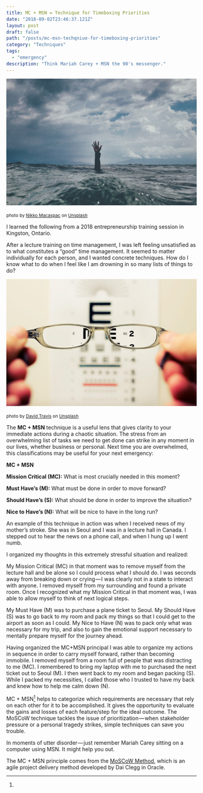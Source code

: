 ```yaml
---
title: MC + MSN = Technique for Timeboxing Priorities
date: "2018-09-02T23:46:37.121Z"
layout: post
draft: false
path: "/posts/mc-msn-techqniue-for-timeboxing-priorities"
category: "Techniques"
tags:
  - "emergency"
description: "Think Mariah Carey + MSN the 90's messenger."
---
```



![photo](./2.jpg)

<small>photo by <a href="https://unsplash.com/@nikkotations">Nikko Macaspac</a> on <a href="https://unsplash.com/photos/6SNbWyFwuhk">Unsplash</a></small>


I learned the following from a 2018 entrepreneurship training session in Kingston, Ontario.

After a lecture training on time management, I was left feeling unsatisfied as to what constitutes a “good” time management. It seemed to matter individually for each person, and I wanted concrete techniques. How do I know what to do when I feel like I am drowning in so many lists of things to do?

![photo](./1.jpg)

<small>photo by <a href="https://unsplash.com/@dtravisphd">David Travis</a> on <a href="https://unsplash.com/photos/aVvZJC0ynBQ">Unsplash</a></small>

The <strong>MC + MSN</strong> technique is a useful lens that gives clarity to your immediate actions during a chaotic situation. The stress from an overwhelming list of tasks we need to get done can strike in any moment in our lives, whether business or personal. Next time you are overwhelmed, this classifications may be useful for your next emergency:

<strong>MC + MSN</strong>

<strong>Mission Critical (MC):</strong> What is most crucially needed in this moment?

<strong>Must Have’s (M):</strong> What must be done in order to move forward?

<strong>Should Have’s (S):</strong> What should be done in order to improve the situation?

<strong>Nice to Have’s (N):</strong> What will be nice to have in the long run?

An example of this technique in action was when I received news of my mother’s stroke. She was in Seoul and I was in a lecture hall in Canada. I stepped out to hear the news on a phone call, and when I hung up I went numb.

I organized my thoughts in this extremely stressful situation and realized:

My Mission Critical (MC) in that moment was to remove myself from the lecture hall and be alone so I could process what I should do. I was seconds away from breaking down or crying — I was clearly not in a state to interact with anyone. I removed myself from my surrounding and found a private room. Once I recognized what my Mission Critical in that moment was, I was able to allow myself to think of next logical steps. 

My Must Have (M) was to purchase a plane ticket to Seoul. My Should Have (S) was to go back to my room and pack my things so that I could get to the airport as soon as I could. My Nice to Have (N) was to pack only what was necessary for my trip, and also to gain the emotional support necessary to mentally prepare myself for the journey ahead.

Having organized the MC+MSN principal I was able to organize my actions in sequence in order to carry myself forward, rather than becoming immobile. I removed myself from a room full of people that was distracting to me (MC). I remembered to bring my laptop with me to purchased the next ticket out to Seoul (M). I then went back to my room and began packing (S). While I packed my necessities, I called those who I trusted to have my back and knew how to help me calm down (N).

MC + MSN[^1] helps to categorize which requirements are necessary that rely on each other for it to be accomplished. It gives the opportunity to evaluate the gains and losses of each feature/step for the ideal outcome. The MoSCoW technique tackles the issue of prioritization — when stakeholder pressure or a personal tragedy strikes, simple techniques can save you trouble.

In moments of utter disorder — just remember Mariah Carey sitting on a computer using MSN. It might help you out.


[^1]:
  The MC + MSN principle comes from the <a href="https://www.agilebusiness.org/content/moscow-prioritisation">MoSCoW Method</a>, which is an agile project delivery method developed by Dai Clegg in Oracle.
